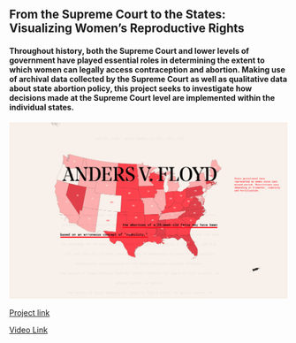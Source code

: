 ## From the Supreme Court to the States: Visualizing Women’s Reproductive Rights  

#### Throughout history, both the Supreme Court and lower levels of government have played essential roles in determining the extent to which women can legally access contraception and abortion. Making use of archival data collected by the Supreme Court as well as qualitative data about state abortion policy, this project seeks to investigate how decisions made at the Supreme Court level are implemented within the individual states.

![image](previewImage.png)

[Project link](https://mikaela-el.github.io/thesis/code/index.html)

[Video Link](https://drive.google.com/file/d/11o87Aa65dWN5MnCG_-hPVdb59VnyJSpf/view?usp=sharing)




